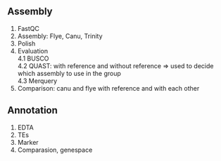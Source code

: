 ## Assembly
1. FastQC<br>
2. Assembly: Flye, Canu, Trinity <br>
3. Polish<br>
4. Evaluation<br>
4.1 BUSCO <br>
4.2 QUAST: with reference and without reference => used to decide which assembly to use in the group<br>
4.3 Merquery <br>
5. Comparison: canu and flye with reference and with each other
## Annotation
1. EDTA<br>
2. TEs <br>
3. Marker <br>
4. Comparasion, genespace
